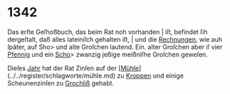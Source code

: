 # 1342

Das erſte Geſhoßbuch, das beim Rat noh vorhanden |
iſt, befindet ſih dergeſtalt, daß alles lateiniſch gehalten iſt, |
und die [Rechnungen](../../register/worte/rechnungen.md), wie auh ſpäter, auf Sho> und alte
Groſchen lautend. Ein. alter Groſchen aber iſ vier
[Pfennig](../../register/worte/pfennig.md) und ein [Scho](../../register/worte/scho.md)> zwanzig jeßige meißniſhe Groſchen
geweſen.

Dieſes [Jahr](../../register/worte/jahr.md) hat der Rat Zinſen auf der [[Mühle](../../register/worte/mühle.md)](../../register/schlagworte/mühle.md)
zu [Kroppen](../../register/orte/kroppen.md) und einige Scheunenzinſen zu [Grochliß](../../register/orte/grochliß.md) gehabt.
